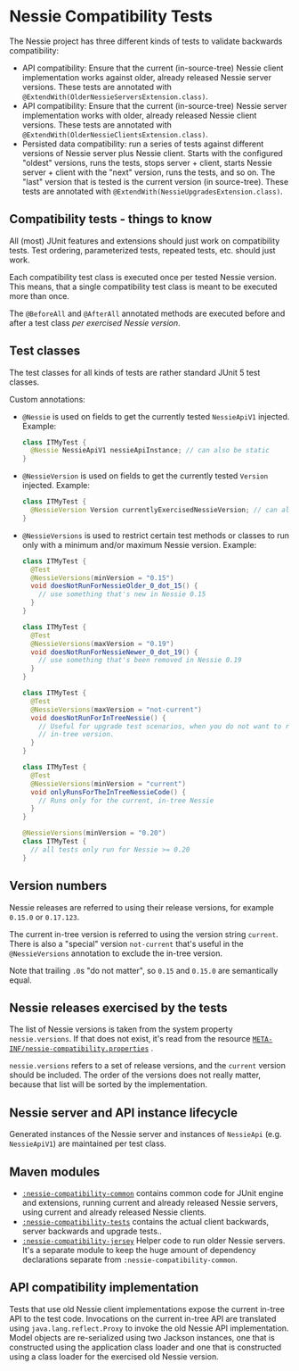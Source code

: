 # Nessie Compatibility Tests

The Nessie project has three different kinds of tests to validate backwards compatibility:

* API compatibility: Ensure that the current (in-source-tree) Nessie client implementation works
  against older, already released Nessie server versions. These tests are annotated with
  `@ExtendWith(OlderNessieServersExtension.class)`.
* API compatibility: Ensure that the current (in-source-tree) Nessie server implementation works
  with older, already released Nessie client versions. These tests are annotated with
  `@ExtendWith(OlderNessieClientsExtension.class)`.
* Persisted data compatibility: run a series of tests against different versions of Nessie server
  plus Nessie client. Starts with the configured "oldest" versions, runs the tests, stops server +
  client, starts Nessie server + client with the "next" version, runs the tests, and so on. The
  "last" version that is tested is the current version (in source-tree). These tests are annotated
  with `@ExtendWith(NessieUpgradesExtension.class)`.

## Compatibility tests - things to know

All (most) JUnit features and extensions should just work on compatibility tests. Test ordering,
parameterized tests, repeated tests, etc. should just work.

Each compatibility test class is executed once per tested Nessie version. This means, that a single
compatibility test class is meant to be executed more than once.

The `@BeforeAll` and `@AfterAll` annotated methods are executed before and after a test class
*per exercised Nessie version*.

## Test classes

The test classes for all kinds of tests are rather standard JUnit 5 test classes.

Custom annotations:

* `@Nessie` is used on fields to get the currently tested `NessieApiV1` injected. Example:

  ```java
  class ITMyTest {
    @Nessie NessieApiV1 nessieApiInstance; // can also be static
  }
  ```
* `@NessieVersion` is used on fields to get the currently tested `Version` injected. Example:

  ```java
  class ITMyTest {
    @NessieVersion Version currentlyExercisedNessieVersion; // can also be static
  }
  ```
* `@NessieVersions` is used to restrict certain test methods or classes to run only with a minimum
  and/or maximum Nessie version. Example:

  ```java
  class ITMyTest {
    @Test
    @NessieVersions(minVersion = "0.15")
    void doesNotRunForNessieOlder_0_dot_15() {
      // use something that's new in Nessie 0.15
    }
  }
  ```

  ```java
  class ITMyTest {
    @Test
    @NessieVersions(maxVersion = "0.19")
    void doesNotRunForNessieNewer_0_dot_19() {
      // use something that's been removed in Nessie 0.19
    }
  }
  ```

  ```java
  class ITMyTest {
    @Test
    @NessieVersions(maxVersion = "not-current")
    void doesNotRunForInTreeNessie() {
      // Useful for upgrade test scenarios, when you do not want to run a test against the current
      // in-tree version.
    }
  }
  ```

  ```java
  class ITMyTest {
    @Test
    @NessieVersions(minVersion = "current")
    void onlyRunsForTheInTreeNessieCode() {
      // Runs only for the current, in-tree Nessie
    }
  }
  ```

  ```java
  @NessieVersions(minVersion = "0.20")
  class ITMyTest {
    // all tests only run for Nessie >= 0.20
  }
  ```

## Version numbers

Nessie releases are referred to using their release versions, for example `0.15.0` or `0.17.123`.

The current in-tree version is referred to using the version string `current`. There is also a
"special" version `not-current` that's useful in the `@NessieVersions` annotation to exclude the
in-tree version.

Note that trailing `.0`s "do not matter", so `0.15` and `0.15.0` are semantically equal.

## Nessie releases exercised by the tests

The list of Nessie versions is taken from the system property `nessie.versions`. If that does not
exist, it's read from the resource
[`META-INF/nessie-compatibility.properties`](compatibility-tests/src/test/resources/META-INF/nessie-compatibility.properties)
.

`nessie.versions` refers to a set of release versions, and the `current` version should be included.
The order of the versions does not really matter, because that list will be sorted by the
implementation.

## Nessie server and API instance lifecycle

Generated instances of the Nessie server and instances of `NessieApi` (e.g. `NessieApiV1`) are
maintained per test class.

## Maven modules

* [`:nessie-compatibility-common`](./common) contains common code for JUnit engine and extensions,
  running current and already released Nessie servers, using current and already released Nessie
  clients.
* [`:nessie-compatibility-tests`](./compatibility-tests) contains the actual client backwards,
  server backwards and upgrade tests..
* [`:nessie-compatibility-jersey`](./jersey) Helper code to run older Nessie servers. It's a
  separate module to keep the huge amount of dependency declarations separate from
  `:nessie-compatibility-common`.

## API compatibility implementation

Tests that use old Nessie client implementations expose the current in-tree API to the test code.
Invocations on the current in-tree API are translated using `java.lang.reflect.Proxy` to invoke the
old Nessie API implementation. Model objects are re-serialized using two Jackson instances, one that
is constructed using the application class loader and one that is constructed using a class loader
for the exercised old Nessie version.
